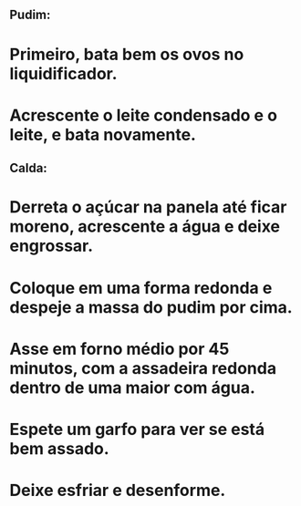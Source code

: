 ## Pudim:

# Primeiro, bata bem os ovos no liquidificador.

# Acrescente o leite condensado e o leite, e bata novamente.

## Calda:

# Derreta o açúcar na panela até ficar moreno, acrescente a água e deixe engrossar.

# Coloque em uma forma redonda e despeje a massa do pudim por cima.

# Asse em forno médio por 45 minutos, com a assadeira redonda dentro de uma maior com água.

# Espete um garfo para ver se está bem assado.

# Deixe esfriar e desenforme.
